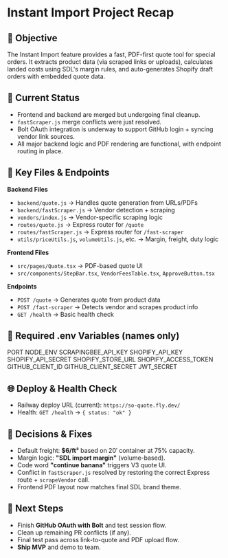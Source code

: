 # Instant Import Project Recap

## 🎯 Objective
The Instant Import feature provides a fast, PDF-first quote tool for special orders. It extracts product data (via scraped links or uploads), calculates landed costs using SDL's margin rules, and auto-generates Shopify draft orders with embedded quote data.

## 🧭 Current Status
- Frontend and backend are merged but undergoing final cleanup.
- `fastScraper.js` merge conflicts were just resolved.
- Bolt OAuth integration is underway to support GitHub login + syncing vendor link sources.
- All major backend logic and PDF rendering are functional, with endpoint routing in place.

## 📁 Key Files & Endpoints
**Backend Files**
- `backend/quote.js` → Handles quote generation from URLs/PDFs  
- `backend/fastScraper.js` → Vendor detection + scraping  
- `vendors/index.js` → Vendor-specific scraping logic  
- `routes/quote.js` → Express router for `/quote`  
- `routes/fastScraper.js` → Express router for `/fast-scraper`  
- `utils/priceUtils.js`, `volumeUtils.js`, etc. → Margin, freight, duty logic

**Frontend Files**
- `src/pages/Quote.tsx` → PDF-based quote UI  
- `src/components/StepBar.tsx`, `VendorFeesTable.tsx`, `ApproveButton.tsx`

**Endpoints**
- `POST /quote` → Generates quote from product data  
- `POST /fast-scraper` → Detects vendor and scrapes product info  
- `GET /health` → Basic health check

## 🔑 Required .env Variables (names only)

PORT
NODE_ENV
SCRAPINGBEE_API_KEY
SHOPIFY_API_KEY
SHOPIFY_API_SECRET
SHOPIFY_STORE_URL
SHOPIFY_ACCESS_TOKEN
GITHUB_CLIENT_ID
GITHUB_CLIENT_SECRET
JWT_SECRET

## 🌐 Deploy & Health Check
- Railway deploy URL (current): `https://so-quote.fly.dev/`  
- Health: `GET /health` → `{ status: "ok" }`

## 🧠 Decisions & Fixes
- Default freight: **$6/ft³** based on 20′ container at 75% capacity.  
- Margin logic: **"SDL import margin"** (volume-based).  
- Code word **"continue banana"** triggers V3 quote UI.  
- Conflict in `fastScraper.js` resolved by restoring the correct Express route + `scrapeVendor` call.  
- Frontend PDF layout now matches final SDL brand theme.

## 📌 Next Steps
- Finish **GitHub OAuth with Bolt** and test session flow.  
- Clean up remaining PR conflicts (if any).  
- Final test pass across link-to-quote and PDF upload flow.  
- **Ship MVP** and demo to team.